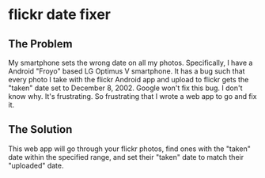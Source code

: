 # flickr date fixer

## The Problem

My smartphone sets the wrong date on all my photos. Specifically, I have a Android "Froyo" based LG Optimus V smartphone. It has a bug such that every photo I take with the flickr Android app and upload to flickr gets the "taken" date set to December 8, 2002. Google won't fix this bug. I don't know why. It's frustrating. So frustrating that I wrote a web app to go and fix it.

## The Solution

This web app will go through your flickr photos, find ones with the "taken" date within the specified range, and set their "taken" date to match their "uploaded" date.